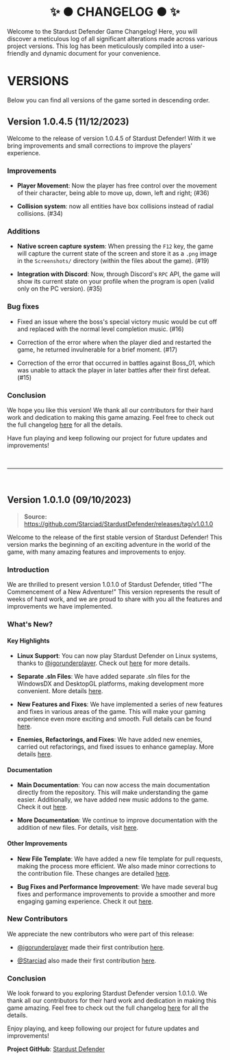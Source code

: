 ﻿<h1 align="center">✨ ● CHANGELOG ● ✨</h1>

Welcome to the Stardust Defender Game Changelog! Here, you will discover a meticulous log of all significant alterations made across various project versions. This log has been meticulously compiled into a user-friendly and dynamic document for your convenience.

# VERSIONS

Below you can find all versions of the game sorted in descending order.

## Version 1.0.4.5 (11/12/2023)

Welcome to the release of version 1.0.4.5 of Stardust Defender! With it we bring improvements and small corrections to improve the players' experience.

### Improvements

- **Player Movement**: Now the player has free control over the movement of their character, being able to move up, down, left and right; (#36)

- **Collision system**: now all entities have box collisions instead of radial collisions. (#34)

### Additions

- **Native screen capture system**: When pressing the `F12` key, the game will capture the current state of the screen and store it as a `.png` image in the `Screenshots/` directory (within the files about the game). (#19)

- **Integration with Discord**: Now, through Discord's `RPC` API, the game will show its current state on your profile when the program is open (valid only on the PC version). (#35)

### Bug fixes

- Fixed an issue where the boss's special victory music would be cut off and replaced with the normal level completion music. (#16)

- Correction of the error where when the player died and restarted the game, he returned invulnerable for a brief moment. (#17)

- Correction of the error that occurred in battles against Boss_01, which was unable to attack the player in later battles after their first defeat. (#15)

### Conclusion

We hope you like this version! We thank all our contributors for their hard work and dedication to making this game amazing. Feel free to check out the full changelog [here](https://github.com/Starciad/StardustDefender/releases/tag/v1.0.4.5) for all the details.

Have fun playing and keep following our project for future updates and improvements!

<br/>

___
<br/>

## Version 1.0.1.0 (09/10/2023)
> **Source:** https://github.com/Starciad/StardustDefender/releases/tag/v1.0.1.0

Welcome to the release of the first stable version of Stardust Defender! This version marks the beginning of an exciting adventure in the world of the game, with many amazing features and improvements to enjoy.

### Introduction

We are thrilled to present version 1.0.1.0 of Stardust Defender, titled "The Commencement of a New Adventure!" This version represents the result of weeks of hard work, and we are proud to share with you all the features and improvements we have implemented.

### What's New?

#### Key Highlights

- **Linux Support**: You can now play Stardust Defender on Linux systems, thanks to [@igorunderplayer](https://github.com/igorunderplayer). Check out [here](https://github.com/Starciad/StardustDefender/pull/2) for more details.

- **Separate .sln Files**: We have added separate .sln files for the WindowsDX and DesktopGL platforms, making development more convenient. More details [here](https://github.com/Starciad/StardustDefender/pull/3).

- **New Features and Fixes**: We have implemented a series of new features and fixes in various areas of the game. This will make your gaming experience even more exciting and smooth. Full details can be found [here](https://github.com/Starciad/StardustDefender/pull/5).

- **Enemies, Refactorings, and Fixes**: We have added new enemies, carried out refactorings, and fixed issues to enhance gameplay. More details [here](https://github.com/Starciad/StardustDefender/pull/6).

#### Documentation

- **Main Documentation**: You can now access the main documentation directly from the repository. This will make understanding the game easier. Additionally, we have added new music addons to the game. Check it out [here](https://github.com/Starciad/StardustDefender/pull/7).

- **More Documentation**: We continue to improve documentation with the addition of new files. For details, visit [here](https://github.com/Starciad/StardustDefender/pull/8).

#### Other Improvements

- **New File Template**: We have added a new file template for pull requests, making the process more efficient. We also made minor corrections to the contribution file. These changes are detailed [here](https://github.com/Starciad/StardustDefender/pull/9).

- **Bug Fixes and Performance Improvement**: We have made several bug fixes and performance improvements to provide a smoother and more engaging gaming experience. Check it out [here](https://github.com/Starciad/StardustDefender/pull/11).

### New Contributors

We appreciate the new contributors who were part of this release:

- [@igorunderplayer](https://github.com/igorunderplayer) made their first contribution [here](https://github.com/Starciad/StardustDefender/pull/2).

- [@Starciad](https://github.com/Starciad) also made their first contribution [here](https://github.com/Starciad/StardustDefender/pull/3).

### Conclusion

We look forward to you exploring Stardust Defender version 1.0.1.0. We thank all our contributors for their hard work and dedication in making this game amazing. Feel free to check out the full changelog [here](https://github.com/Starciad/StardustDefender/commits/v1.0.0.0) for all the details.

Enjoy playing, and keep following our project for future updates and improvements!

**Project GitHub**: [Stardust Defender](https://github.com/Starciad/StardustDefender)
